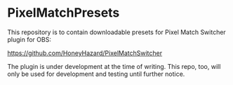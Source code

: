 # PixelMatchPresets
This repository is to contain downloadable presets for Pixel Match Switcher plugin for OBS:

https://github.com/HoneyHazard/PixelMatchSwitcher

The plugin is under development at the time of writing. This repo, too, will only be used for development and testing until further notice.
